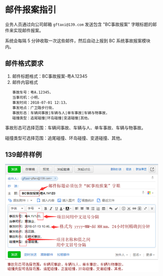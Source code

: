 # 邮件报案指引

业务人员通过向公司邮箱 `gftaxi@139.com` 发送包含 "BC事故报案" 字眼标题的邮件来实现邮件报案。

系统会每隔 5 分钟收取一次这些邮件，然后自动上报到 BC 系统事故报案模块内。

## 邮件格式要求

1. 邮件标题格式：BC事故报案-粤A.12345
2. 邮件内容格式
    ```
    事故车号：粤A.12345，
    当事司机：小明，
    事发时间：2018-07-01 12:13，
    事发地点：广卫路步行街，
    事故形态：车辆间事故|车辆与人|单车事故|车辆与物事故，
    碰撞类型：追尾碰撞|环岛碰撞|变道碰撞|其他。
    ```

事故形态可选择范围：车辆间事故、车辆与人、单车事故、车辆与物事故。

碰撞类型可选择范围：追尾碰撞、环岛碰撞、变道碰撞、其他。

## 139邮件样例

![](ui-design/邮件报案-139样例.png)